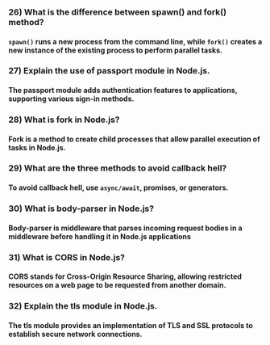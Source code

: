 ### 26) What is the difference between spawn() and fork() method?

#### `spawn()` runs a new process from the command line, while `fork()` creates a new instance of the existing process to perform parallel tasks.

### 27) Explain the use of passport module in Node.js.

#### The passport module adds authentication features to applications, supporting various sign-in methods.

### 28) What is fork in Node.js?

#### Fork is a method to create child processes that allow parallel execution of tasks in Node.js.

### 29) What are the three methods to avoid callback hell?

#### To avoid callback hell, use `async/await`, promises, or generators.

### 30) What is body-parser in Node.js?

#### Body-parser is middleware that parses incoming request bodies in a middleware before handling it in Node.js applications

### 31) What is CORS in Node.js?

#### CORS stands for Cross-Origin Resource Sharing, allowing restricted resources on a web page to be requested from another domain.

### 32) Explain the tls module in Node.js.

#### The tls module provides an implementation of TLS and SSL protocols to establish secure network connections.
